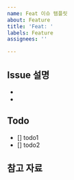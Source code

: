 ```yaml
---
name: Feat 이슈 템플릿
about: Feature
title: 'Feat: '
labels: Feature
assignees: ''

---
```


## Issue 설명
- 
-

## Todo
- []  todo1
- []  todo2

## 참고 자료
